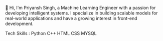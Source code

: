 👋 Hi, I'm Priyansh Singh, a Machine Learning Engineer with a passion for developing intelligent systems. I specialize in building scalable models for real-world applications and have a growing interest in front-end development.

Tech Skills : 
Python
C++
HTML
CSS
MYSQL


  
<!---
priyanshsingh11/priyanshsingh11 is a ✨ special ✨ repository because its `README.md` (this file) appears on your GitHub profile.
You can click the Preview link to take a look at your changes.
--->

